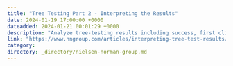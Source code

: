```yaml
---
title: "Tree Testing Part 2 - Interpreting the Results"
date: 2024-01-19 17:00:00 +0000
dateadded: 2024-01-21 00:01:29 +0000
description: "Analyze tree-testing results including success, first click, and directness to improve information architecture and navigation labels."
link: "https://www.nngroup.com/articles/interpreting-tree-test-results/"
category:
directory: _directory/nielsen-norman-group.md
---
```

